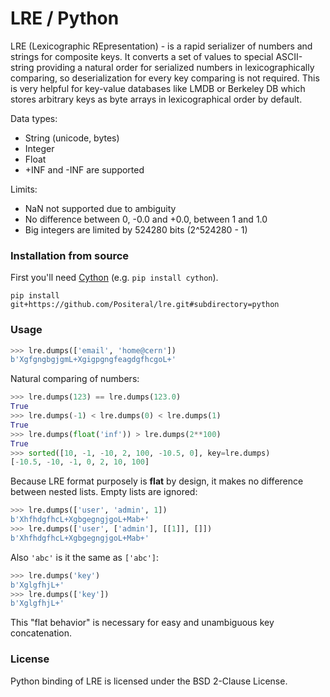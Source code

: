 # LRE / Python

LRE (Lexicographic REpresentation) - is a rapid serializer of numbers and strings for composite keys. It converts a set of values to special ASCII-string providing a natural order for serialized numbers in lexicographically comparing, so deserialization for every key comparing is not required. This is very helpful for key-value databases like LMDB or Berkeley DB which stores arbitrary keys as byte arrays in lexicographical order by default.

Data types:
* String (unicode, bytes)
* Integer
* Float
* +INF and -INF are supported

Limits:
* NaN not supported due to ambiguity
* No difference between 0, -0.0 and +0.0, between 1 and 1.0
* Big integers are limited by 524280 bits (2^524280 - 1)

### Installation from source

First you'll need [Cython](https://cython.org) (e.g. `pip install cython`).
```
pip install git+https://github.com/Positeral/lre.git#subdirectory=python
```

### Usage
```python
>>> lre.dumps(['email', 'home@cern'])
b'XgfgngbgjgmL+XgigpgngfeagdgfhcgoL+'
```
Natural comparing of numbers:
```python
>>> lre.dumps(123) == lre.dumps(123.0)
True
>>> lre.dumps(-1) < lre.dumps(0) < lre.dumps(1)
True
>>> lre.dumps(float('inf')) > lre.dumps(2**100)
True
>>> sorted([10, -1, -10, 2, 100, -10.5, 0], key=lre.dumps)
[-10.5, -10, -1, 0, 2, 10, 100]
```

Because LRE format purposely is **flat** by design, it makes no difference between nested lists. Empty lists are ignored:
```python
>>> lre.dumps(['user', 'admin', 1])
b'XhfhdgfhcL+XgbgegngjgoL+Mab+'
>>> lre.dumps(['user', ['admin'], [[1]], []])
b'XhfhdgfhcL+XgbgegngjgoL+Mab+'
```

Also `'abc'` is it the same as `['abc']`:
```python
>>> lre.dumps('key')
b'XglgfhjL+'
>>> lre.dumps(['key'])
b'XglgfhjL+'
```

This "flat behavior" is necessary for easy and unambiguous key concatenation.

### License
Python binding of LRE is licensed under the BSD 2-Clause License.
